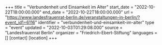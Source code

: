 +++
title = "Verbundenheit und Einsamkeit im Alter"
start_date = "2022-10-22T18:00:00.000"
end_date = "2022-10-22T18:00:00.000"
url = "https://www.landesfrauenrat-berlin.de/veranstaltungen-in-berlin/?event_id1=6116"
identifier = "verbundenheit-und-einsamkeit-im-alter"
type = "event"
updated = "2022-10-03T01:29:08.000"
source = "Landesfrauenrat Berlin"
organizer = "Friedrich-Ebert-Stiftung"
languages = []
[contact]
[location]
+++